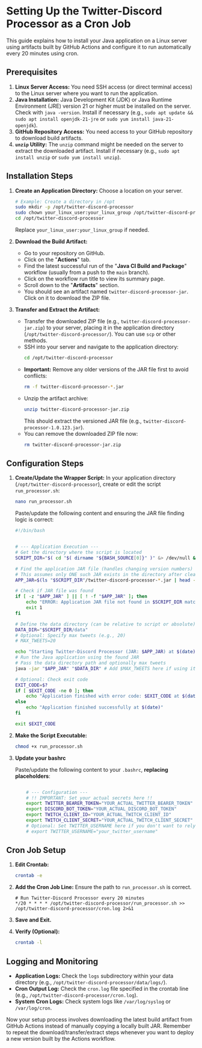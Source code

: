 # Setting Up the Twitter-Discord Processor as a Cron Job

This guide explains how to install your Java application on a Linux server using artifacts built by GitHub Actions and configure it to run automatically every 20 minutes using cron.

## Prerequisites

1.  **Linux Server Access:** You need SSH access (or direct terminal access) to the Linux server where you want to run the application.
2.  **Java Installation:** Java Development Kit (JDK) or Java Runtime Environment (JRE) version 21 or higher must be installed on the server. Check with `java -version`. Install if necessary (e.g., `sudo apt update && sudo apt install openjdk-21-jre` or `sudo yum install java-21-openjdk`).
3.  **GitHub Repository Access:** You need access to your GitHub repository to download build artifacts.
4.  **`unzip` Utility:** The `unzip` command might be needed on the server to extract the downloaded artifact. Install if necessary (e.g., `sudo apt install unzip` or `sudo yum install unzip`).

## Installation Steps

1.  **Create an Application Directory:**
    Choose a location on your server.
    ```bash
    # Example: Create a directory in /opt
    sudo mkdir -p /opt/twitter-discord-processor
    sudo chown your_linux_user:your_linux_group /opt/twitter-discord-processor # Optional: Change ownership
    cd /opt/twitter-discord-processor
    ```
    Replace `your_linux_user:your_linux_group` if needed.

2.  **Download the Build Artifact:**
    * Go to your repository on GitHub.
    * Click on the "**Actions**" tab.
    * Find the latest successful run of the "**Java CI Build and Package**" workflow (usually from a push to the `main` branch).
    * Click on the workflow run title to view its summary page.
    * Scroll down to the "**Artifacts**" section.
    * You should see an artifact named `twitter-discord-processor-jar`. Click on it to download the ZIP file.

3.  **Transfer and Extract the Artifact:**
    * Transfer the downloaded ZIP file (e.g., `twitter-discord-processor-jar.zip`) to your server, placing it in the application directory (`/opt/twitter-discord-processor/`). You can use `scp` or other methods.
    * SSH into your server and navigate to the application directory:
      ```bash
      cd /opt/twitter-discord-processor
      ```
    * **Important:** Remove any older versions of the JAR file first to avoid conflicts:
      ```bash
      rm -f twitter-discord-processor-*.jar
      ```
    * Unzip the artifact archive:
      ```bash
      unzip twitter-discord-processor-jar.zip
      ```
      This should extract the versioned JAR file (e.g., `twitter-discord-processor-1.0.123.jar`).
    * You can remove the downloaded ZIP file now:
      ```bash
      rm twitter-discord-processor-jar.zip
      ```

## Configuration Steps

1.  **Create/Update the Wrapper Script:**
    In your application directory (`/opt/twitter-discord-processor`), create or edit the script `run_processor.sh`:
    ```bash
    nano run_processor.sh
    ```
    
    Paste/update the following content and ensuring the JAR file finding logic is correct:
    ```bash
    #!/bin/bash


    # --- Application Execution ---
    # Get the directory where the script is located
    SCRIPT_DIR="$( cd "$( dirname "${BASH_SOURCE[0]}" )" &> /dev/null && pwd )"

    # Find the application JAR file (handles changing version numbers)
    # This assumes only ONE such JAR exists in the directory after cleanup/unzip
    APP_JAR=$(ls "$SCRIPT_DIR"/twitter-discord-processor-*.jar | head -n 1)

    # Check if JAR file was found
    if [ -z "$APP_JAR" ] || [ ! -f "$APP_JAR" ]; then
        echo "ERROR: Application JAR file not found in $SCRIPT_DIR matching twitter-discord-processor-*.jar at $(date)"
        exit 1
    fi

    # Define the data directory (can be relative to script or absolute)
    DATA_DIR="$SCRIPT_DIR/data"
    # Optional: Specify max tweets (e.g., 20)
    # MAX_TWEETS=20

    echo "Starting Twitter-Discord Processor (JAR: $APP_JAR) at $(date)"
    # Run the Java application using the found JAR
    # Pass the data directory path and optionally max tweets
    java -jar "$APP_JAR" "$DATA_DIR" # Add $MAX_TWEETS here if using it

    # Optional: Check exit code
    EXIT_CODE=$?
    if [ $EXIT_CODE -ne 0 ]; then
        echo "Application finished with error code: $EXIT_CODE at $(date)"
    else
        echo "Application finished successfully at $(date)"
    fi

    exit $EXIT_CODE
    ```

2.  **Make the Script Executable:**
    ```bash
    chmod +x run_processor.sh
    ```
    
3. **Update your bashrc**

   Paste/update the following content to your `.bashrc`, **replacing placeholders**:
    ```bash 
    
        # --- Configuration ---
        # !! IMPORTANT: Set your actual secrets here !!
        export TWITTER_BEARER_TOKEN="YOUR_ACTUAL_TWITTER_BEARER_TOKEN"
        export DISCORD_BOT_TOKEN="YOUR_ACTUAL_DISCORD_BOT_TOKEN"
        export TWITCH_CLIENT_ID="YOUR_ACTUAL_TWITCH_CLIENT_ID"
        export TWITCH_CLIENT_SECRET="YOUR_ACTUAL_TWITCH_CLIENT_SECRET"
        # Optional: Set TWITTER_USERNAME here if you don't want to rely on config.properties
        # export TWITTER_USERNAME="your_twitter_username"
    ```

## Cron Job Setup

1.  **Edit Crontab:**
    ```bash
    crontab -e
    ```

2.  **Add the Cron Job Line:**
    Ensure the path to `run_processor.sh` is correct.

    ```crontab
    # Run Twitter-Discord Processor every 20 minutes
    */20 * * * * /opt/twitter-discord-processor/run_processor.sh >> /opt/twitter-discord-processor/cron.log 2>&1
    ```

3.  **Save and Exit.**

4.  **Verify (Optional):**
    ```bash
    crontab -l
    ```

## Logging and Monitoring

* **Application Logs:** Check the `logs` subdirectory within your data directory (e.g., `/opt/twitter-discord-processor/data/logs/`).
* **Cron Output Log:** Check the `cron.log` file specified in the crontab line (e.g., `/opt/twitter-discord-processor/cron.log`).
* **System Cron Logs:** Check system logs like `/var/log/syslog` or `/var/log/cron`.

Now your setup process involves downloading the latest build artifact from GitHub Actions instead of manually copying a locally built JAR. Remember to repeat the download/transfer/extract steps whenever you want to deploy a new version built by the Actions workflow.
